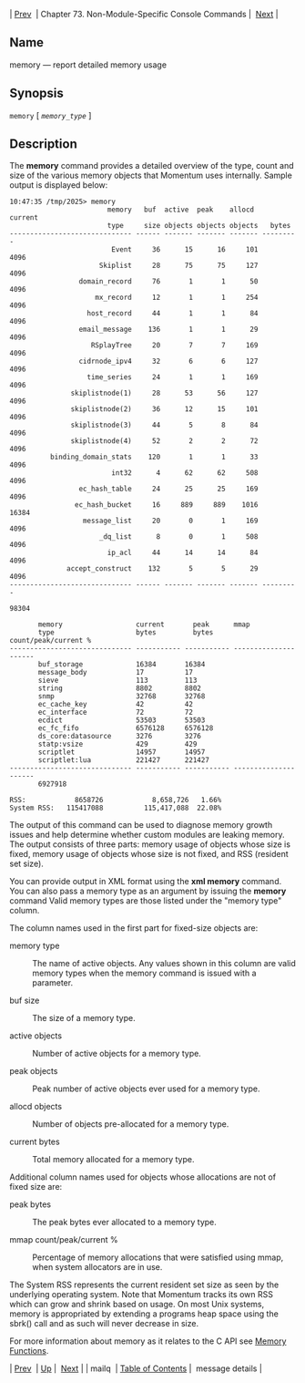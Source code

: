 | [Prev](console_commands.mailq)  | Chapter 73. Non-Module-Specific Console Commands |  [Next](console_commands.message_details) |

<a name="console_commands.memory"></a>
## Name

memory — report detailed memory usage

## Synopsis

`memory` [ *`memory_type`* ]

<a name="idp11117408"></a>
## Description

The **memory** command provides a detailed overview of the type, count and size of the various memory objects that Momentum uses internally. Sample output is displayed below:

```
10:47:35 /tmp/2025> memory
                        memory   buf  active  peak    allocd    current
                        type     size objects objects objects   bytes
------------------------------ ------ ------- ------- ------- ---------
                         Event     36      15      16     101      4096
                      Skiplist     28      75      75     127      4096
                 domain_record     76       1       1      50      4096
                     mx_record     12       1       1     254      4096
                   host_record     44       1       1      84      4096
                 email_message    136       1       1      29      4096
                    RSplayTree     20       7       7     169      4096
                 cidrnode_ipv4     32       6       6     127      4096
                   time_series     24       1       1     169      4096
               skiplistnode(1)     28      53      56     127      4096
               skiplistnode(2)     36      12      15     101      4096
               skiplistnode(3)     44       5       8      84      4096
               skiplistnode(4)     52       2       2      72      4096
          binding_domain_stats    120       1       1      33      4096
                         int32      4      62      62     508      4096
                 ec_hash_table     24      25      25     169      4096
                ec_hash_bucket     16     889     889    1016     16384
                  message_list     20       0       1     169      4096
                      _dq_list      8       0       1     508      4096
                        ip_acl     44      14      14      84      4096
              accept_construct    132       5       5      29      4096
------------------------------ ------ ------- ------- ------- ---------
                                                                  98304

       memory                  current       peak      mmap
       type                    bytes         bytes     count/peak/current %
------------------------------ ----------- ----------- ---------------------
       buf_storage             16384       16384
       message_body            17          17
       sieve                   113         113
       string                  8802        8802
       snmp                    32768       32768
       ec_cache_key            42          42
       ec_interface            72          72
       ecdict                  53503       53503
       ec_fc_fifo              6576128     6576128
       ds_core:datasource      3276        3276
       statp:vsize             429         429
       scriptlet               14957       14957
       scriptlet:lua           221427      221427
------------------------------ ----------- ----------- ---------------------
       6927918

RSS:            8658726            8,658,726   1.66%
System RSS:   115417088          115,417,088  22.08%
```

The output of this command can be used to diagnose memory growth issues and help determine whether custom modules are leaking memory. The output consists of three parts: memory usage of objects whose size is fixed, memory usage of objects whose size is not fixed, and RSS (resident set size).

You can provide output in XML format using the **xml memory**        command. You can also pass a memory type as an argument by issuing the **memory** command Valid memory types are those listed under the "memory type" column.

The column names used in the first part for fixed-size objects are:

<dl className="variablelist">

<dt>memory type</dt>

<dd>

The name of active objects. Any values shown in this column are valid memory types when the memory command is issued with a parameter.

</dd>

<dt>buf size</dt>

<dd>

The size of a memory type.

</dd>

<dt>active objects</dt>

<dd>

Number of active objects for a memory type.

</dd>

<dt>peak objects</dt>

<dd>

Peak number of active objects ever used for a memory type.

</dd>

<dt>allocd objects</dt>

<dd>

Number of objects pre-allocated for a memory type.

</dd>

<dt>current bytes</dt>

<dd>

Total memory allocated for a memory type.

</dd>

</dl>

Additional column names used for objects whose allocations are not of fixed size are:

<dl className="variablelist">

<dt>peak bytes</dt>

<dd>

The peak bytes ever allocated to a memory type.

</dd>

<dt>mmap count/peak/current %</dt>

<dd>

Percentage of memory allocations that were satisfied using mmap, when system allocators are in use.

</dd>

</dl>

The System RSS represents the current resident set size as seen by the underlying operating system. Note that Momentum tracks its own RSS which can grow and shrink based on usage. On most Unix systems, memory is appropriated by extending a programs heap space using the sbrk() call and as such will never decrease in size.

For more information about memory as it relates to the C API see [Memory Functions](https://support.messagesystems.com/docs/web-c-api/memory).

| [Prev](console_commands.mailq)  | [Up](console.cmds.ref) |  [Next](console_commands.message_details) |
| mailq  | [Table of Contents](index) |  message details |

